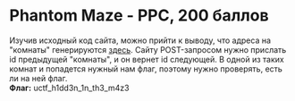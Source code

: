 # Phantom Maze - PPC, 200 баллов
Изучив исходный код сайта, можно прийти к выводу, что адреса на "комнаты" генерируются [здесь](https://maze.ctf.upml.tech/next). Сайту POST-запросом нужно прислать id предыдущей "комнаты", и он вернет id следующей. В одной из таких комнат и попадется нужный нам флаг, поэтому нужно проверять, есть ли на ней флаг. <br>
**Флаг:** uctf_h1dd3n_1n_th3_m4z3
